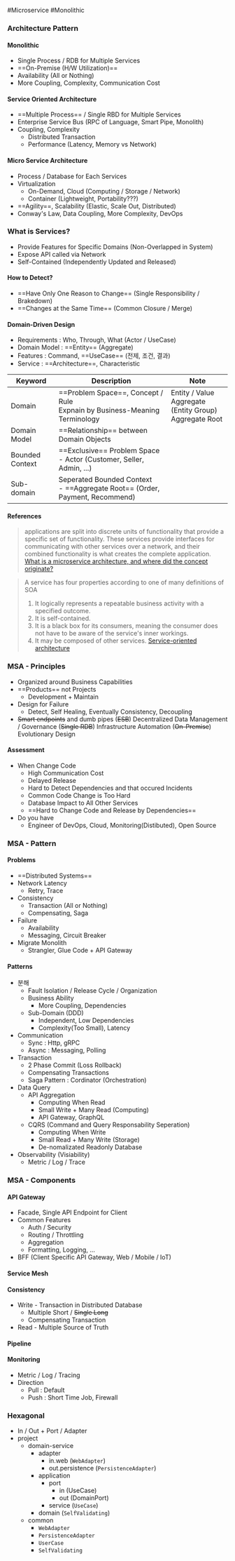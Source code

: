 #Microservice #Monolithic

### Architecture Pattern
#### Monolithic

* Single Process / RDB for Multiple Services
* ==On-Premise (H/W Utilization)==
* Availability (All or Nothing)
* More Coupling, Complexity, Communication Cost
#### Service Oriented Architecture

* ==Multiple Process== / Single RBD for Multiple Services
* Enterprise Service Bus (RPC of Language, Smart Pipe, Monolith)
* Coupling, Complexity
	* Distributed Transaction
	* Performance (Latency, Memory vs Network)
#### Micro Service Architecture

* Process / Database for Each Services
* Virtualization
	* On-Demand, Cloud (Computing / Storage / Network)
	* Container (Lightweight, Portability???)
* ==Agility==, Scalability (Elastic, Scale Out, Distributed)
* Conway's Law, Data Coupling, More Complexity, DevOps
### What is Services?

* Provide Features for Specific Domains (Non-Overlapped in System)
* Expose API called via Network
* Self-Contained (Independently Updated and Released)
#### How to Detect?

* ==Have Only One Reason to Change==  (Single Responsibility / Brakedown)
* ==Changes at the Same Time== (Common Closure / Merge)
#### Domain-Driven Design
* Requirements : Who, Through, What (Actor / UseCase)
* Domain Model : ==Entity== (Aggregate)
* Features : Command, ==UseCase== (전제, 조건, 결과)
* Service : ==Architecture==, Characteristic

| Keyword         | Description                                                                   | Note                                                         |
| --------------- | ----------------------------------------------------------------------------- | ------------------------------------------------------------ |
| Domain          | ==Problem Space==, Concept / Rule<br>Expnain by Business-Meaning Terminology  | Entity / Value<br>Aggregate (Entity Group)<br>Aggregate Root |
| Domain Model    | ==Relationship== between Domain Objects                                       |                                                              |
| Bounded Context | ==Exclusive== Problem Space<br>- Actor (Customer, Seller, Admin, ...)         |                                                              |
| Sub-domain      | Seperated Bounded Context<br>- ==Aggregate Root== (Order, Payment, Recommend) |                                                              |
#### References

>applications are split into discrete units of functionality that provide a specific set of functionality. These services provide interfaces for communicating with other services over a network, and their combined functionality is what creates the complete application.
>[What is a microservice architecture, and where did the concept originate?](https://www.gremlin.com/blog/what-is-a-service)

>A service has four properties according to one of many definitions of SOA
>1. It logically represents a repeatable business activity with a specified outcome.
>2. It is self-contained.
>3. It is a black box for its consumers, meaning the consumer does not have to be aware of the service's inner workings.
>4. It may be composed of other services.
>[Service-oriented architecture](https://en.wikipedia.org/wiki/Service-oriented_architecture)
### MSA - Principles

* Organized around Business Capabilities
* ==Products== not Projects
	* Development + Maintain
* Design for Failure
	* Detect, Self Healing, Eventually Consistency, Decoupling
* ~~Smart endpoints~~ and dumb pipes (~~ESB~~)
  Decentralized Data Management / Governance (~~Single RDB~~)
  Infrastructure Automation (~~On-Premise~~)
  Evolutionary Design
#### Assessment
* When Change Code
	* High Communication Cost
	* Delayed Release
	* Hard to Detect Dependencies and that occured Incidents
	* Common Code Change is Too Hard
	* Database Impact to All Other Services
	* ==Hard to Change Code and Release by Dependencies==
* Do you have
	* Engineer of DevOps, Cloud, Monitoring(Distibuted), Open Source
### MSA - Pattern
#### Problems
* ==Distributed Systems==
* Network Latency
	* Retry, Trace
* Consistency
	* Transaction (All or Nothing)
	* Compensating, Saga
* Failure
	* Availability
	* Messaging, Circuit Breaker
* Migrate Monolith
	* Strangler, Glue Code + API Gateway
#### Patterns
* 분해
	* Fault Isolation / Release Cycle / Organization
	* Business Ability
		* More Coupling, Dependencies
	* Sub-Domain (DDD)
		* Independent, Low Dependencies
		* Complexity(Too Small), Latency
* Communication
	* Sync : Http, gRPC
	* Async : Messaging, Polling
* Transaction
	* 2 Phase Commit (Loss Rollback)
	* Compensating Transactions
	* Saga Pattern : Cordinator (Orchestration)
* Data Query
	* API Aggregation
		* Computing When Read
		* Small Write + Many Read (Computing)
		* API Gateway, GraphQL
	* CQRS (Command and Query Responsability Seperation)
		* Computing When Write
		* Small Read + Many Write (Storage)
		* De-nomalizated Readonly Database
* Observability (Visiability)
	* Metric / Log / Trace
### MSA - Components
#### API Gateway
* Facade, Single API Endpoint for Client
* Common Features
	* Auth / Security
	* Routing / Throttling
	* Aggregation
	* Formatting, Logging, ...
* BFF (Client Specific API Gateway, Web / Mobile / IoT)
#### Service Mesh
#### Consistency
* Write - Transaction in Distributed Database
	* Multiple Short / ~~Single Long~~
	* Compensating Transaction
* Read - Multiple Source of Truth
#### Pipeline
#### Monitoring
* Metric / Log / Tracing
* Direction
	* Pull : Default
	* Push : Short Time Job, Firewall
### Hexagonal

* In / Out + Port / Adapter
* project
	* domain-service
		* adapter
			* in.web (`WebAdapter`)
			* out.persistence (`PersistenceAdapter`)
		* application
			* port
				* in (UseCase)
				* out (DomainPort)
			* service (`UseCase`)
		* domain (`SelfValidating`)
	* common
		* `WebAdapter`
		* `PersistenceAdapter`
		* `UserCase`
		* `SelfValidating`